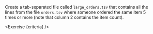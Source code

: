<script>
// Solution:
//    awk -F "\t" '{ if($2 >= 5) print }' orders.tsv > large_orders.tsv

import Exercise from "$components/Exercise.svelte";

let criteria = [
{
	name: "File <code>large_orders.tsv</code> exists",
	checks: [{
		type: "file",
		path: "large_orders.tsv",
		action: "exists"
	}]
},
{
	name: "File <code>large_orders.tsv</code> contains orders where the same item was ordered >= 5 times (print all columns; no need to skip the header line)",
	checks: [{
		type: "file",
		path: "large_orders.tsv",
		action: "contents",
		commandExpected: `awk -F "\\t" '{ if($2 >= 5) print }' orders.tsv`
	}]
}];
</script>

Create a tab-separated file called `large_orders.tsv` that contains all the lines from the file `orders.tsv` where someone ordered the same item 5 times or more (note that column 2 contains the item count).

<Exercise {criteria} />
